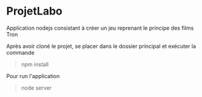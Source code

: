# ProjetLabo
Application nodejs consistant à créer un jeu reprenant le principe des films Tron

Après avoir cloné le projet, se placer dans le dossier principal et exécuter la commande

> npm install</blockquote>


Pour run l'application

> node server</blockquote>
